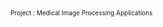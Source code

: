 <font size="1"> <!-- BLOG-POST-LIST:START  -->Project : Medical Image Processing Applications<!-- BLOG-POST-LIST:END  --> </font>
